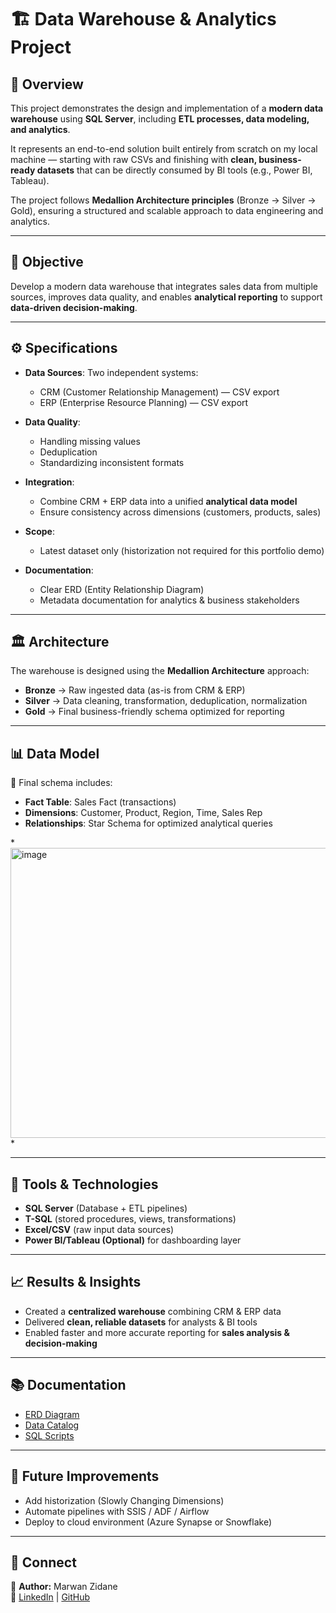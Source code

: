 # 🏗️ Data Warehouse & Analytics Project  

## 📌 Overview  
This project demonstrates the design and implementation of a **modern data warehouse** using **SQL Server**, including **ETL processes, data modeling, and analytics**.  

It represents an end-to-end solution built entirely from scratch on my local machine — starting with raw CSVs and finishing with **clean, business-ready datasets** that can be directly consumed by BI tools (e.g., Power BI, Tableau).  

The project follows **Medallion Architecture principles** (Bronze → Silver → Gold), ensuring a structured and scalable approach to data engineering and analytics.  

---

## 🎯 Objective  
Develop a modern data warehouse that integrates sales data from multiple sources, improves data quality, and enables **analytical reporting** to support **data-driven decision-making**.  

---

## ⚙️ Specifications  

- **Data Sources**: Two independent systems:  
  - CRM (Customer Relationship Management) — CSV export  
  - ERP (Enterprise Resource Planning) — CSV export  

- **Data Quality**:  
  - Handling missing values  
  - Deduplication  
  - Standardizing inconsistent formats  

- **Integration**:  
  - Combine CRM + ERP data into a unified **analytical data model**  
  - Ensure consistency across dimensions (customers, products, sales)  

- **Scope**:  
  - Latest dataset only (historization not required for this portfolio demo)  

- **Documentation**:  
  - Clear ERD (Entity Relationship Diagram)  
  - Metadata documentation for analytics & business stakeholders  

---

## 🏛️ Architecture  

The warehouse is designed using the **Medallion Architecture** approach:  

- **Bronze** → Raw ingested data (as-is from CRM & ERP)  
- **Silver** → Data cleaning, transformation, deduplication, normalization  
- **Gold** → Final business-friendly schema optimized for reporting  

---

## 📊 Data Model  

📌 Final schema includes:  
- **Fact Table**: Sales Fact (transactions)  
- **Dimensions**: Customer, Product, Region, Time, Sales Rep  
- **Relationships**: Star Schema for optimized analytical queries  

*<img width="911" height="464" alt="image" src="https://github.com/user-attachments/assets/83b09593-412f-4e82-ae95-d6748f0bca00" />
*  

---

## 🔧 Tools & Technologies  
- **SQL Server** (Database + ETL pipelines)  
- **T-SQL** (stored procedures, views, transformations)  
- **Excel/CSV** (raw input data sources)  
- **Power BI/Tableau (Optional)** for dashboarding layer  

---

## 📈 Results & Insights  
- Created a **centralized warehouse** combining CRM & ERP data  
- Delivered **clean, reliable datasets** for analysts & BI tools  
- Enabled faster and more accurate reporting for **sales analysis & decision-making**  

---

## 📚 Documentation  
- [ERD Diagram]([link-to-ERD-image](https://www.notion.so/image/attachment%3A562a1bb9-9fcb-4870-a213-206c50b9d6df%3AData_mart_star_schema.jpg?table=block&id=24d32973-7503-8067-b7d3-e5a8f9895fff&spaceId=18c93ec7-a644-487e-9f3a-b3fc89f5cdd2&width=1420&userId=48d6ae8f-6b82-4228-bee4-938f3917016d&cache=v2))  
- [Data Catalog](docs/data_catalog.md)  
- [SQL Scripts](scripts)  

---

## 🚀 Future Improvements  
- Add historization (Slowly Changing Dimensions)  
- Automate pipelines with SSIS / ADF / Airflow  
- Deploy to cloud environment (Azure Synapse or Snowflake)  

---

## 🤝 Connect  
👤 **Author:** Marwan Zidane  
🔗 [LinkedIn](your-linkedin) | [GitHub](https://github.com/JustEmzy101)  
